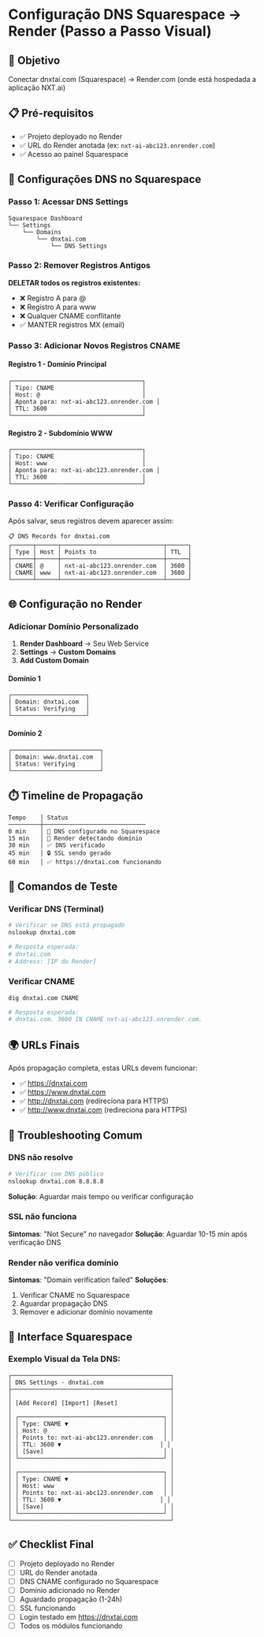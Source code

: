 # Configuração DNS Squarespace → Render (Passo a Passo Visual)

## 🎯 Objetivo
Conectar dnxtai.com (Squarespace) → Render.com (onde está hospedada a aplicação NXT.ai)

## 📋 Pré-requisitos
- ✅ Projeto deployado no Render
- ✅ URL do Render anotada (ex: `nxt-ai-abc123.onrender.com`)
- ✅ Acesso ao painel Squarespace

## 🔧 Configurações DNS no Squarespace

### Passo 1: Acessar DNS Settings
```
Squarespace Dashboard
└── Settings
    └── Domains
        └── dnxtai.com
            └── DNS Settings
```

### Passo 2: Remover Registros Antigos
**DELETAR todos os registros existentes:**
- ❌ Registro A para @ 
- ❌ Registro A para www
- ❌ Qualquer CNAME conflitante
- ✅ MANTER registros MX (email)

### Passo 3: Adicionar Novos Registros CNAME

#### Registro 1 - Domínio Principal
```
┌─────────────────────────────────────┐
│ Tipo: CNAME                         │
│ Host: @                             │
│ Aponta para: nxt-ai-abc123.onrender.com │
│ TTL: 3600                           │
└─────────────────────────────────────┘
```

#### Registro 2 - Subdomínio WWW
```
┌─────────────────────────────────────┐
│ Tipo: CNAME                         │
│ Host: www                           │
│ Aponta para: nxt-ai-abc123.onrender.com │
│ TTL: 3600                           │
└─────────────────────────────────────┘
```

### Passo 4: Verificar Configuração
Após salvar, seus registros devem aparecer assim:

```
📋 DNS Records for dnxtai.com
┌──────┬──────┬─────────────────────────────┬──────┐
│ Type │ Host │ Points to                   │ TTL  │
├──────┼──────┼─────────────────────────────┼──────┤
│ CNAME│ @    │ nxt-ai-abc123.onrender.com  │ 3600 │
│ CNAME│ www  │ nxt-ai-abc123.onrender.com  │ 3600 │
└──────┴──────┴─────────────────────────────┴──────┘
```

## 🌐 Configuração no Render

### Adicionar Domínio Personalizado
1. **Render Dashboard** → Seu Web Service
2. **Settings** → **Custom Domains**
3. **Add Custom Domain**

#### Domínio 1
```
┌─────────────────────┐
│ Domain: dnxtai.com  │
│ Status: Verifying   │
└─────────────────────┘
```

#### Domínio 2  
```
┌─────────────────────────┐
│ Domain: www.dnxtai.com  │
│ Status: Verifying       │
└─────────────────────────┘
```

## ⏱️ Timeline de Propagação

```
Tempo    │ Status
─────────┼─────────────────────────────
0 min    │ 🔄 DNS configurado no Squarespace
15 min   │ 🔄 Render detectando domínio
30 min   │ ✅ DNS verificado
45 min   │ 🔒 SSL sendo gerado
60 min   │ ✅ https://dnxtai.com funcionando
```

## 🧪 Comandos de Teste

### Verificar DNS (Terminal)
```bash
# Verificar se DNS está propagado
nslookup dnxtai.com

# Resposta esperada:
# dnxtai.com
# Address: [IP do Render]
```

### Verificar CNAME
```bash
dig dnxtai.com CNAME

# Resposta esperada:
# dnxtai.com. 3600 IN CNAME nxt-ai-abc123.onrender.com.
```

## 🌍 URLs Finais

Após propagação completa, estas URLs devem funcionar:

- ✅ https://dnxtai.com
- ✅ https://www.dnxtai.com  
- ✅ http://dnxtai.com (redireciona para HTTPS)
- ✅ http://www.dnxtai.com (redireciona para HTTPS)

## 🚨 Troubleshooting Comum

### DNS não resolve
```bash
# Verificar com DNS público
nslookup dnxtai.com 8.8.8.8
```
**Solução**: Aguardar mais tempo ou verificar configuração

### SSL não funciona
**Sintomas**: "Not Secure" no navegador
**Solução**: Aguardar 10-15 min após verificação DNS

### Render não verifica domínio
**Sintomas**: "Domain verification failed"
**Soluções**:
1. Verificar CNAME no Squarespace
2. Aguardar propagação DNS
3. Remover e adicionar domínio novamente

## 📱 Interface Squarespace

### Exemplo Visual da Tela DNS:
```
┌─────────────────────────────────────────────┐
│ DNS Settings - dnxtai.com                   │
├─────────────────────────────────────────────┤
│                                             │
│ [Add Record] [Import] [Reset]               │
│                                             │
│ ┌─────────────────────────────────────────┐ │
│ │ Type: CNAME ▼                           │ │
│ │ Host: @                                 │ │
│ │ Points to: nxt-ai-abc123.onrender.com   │ │
│ │ TTL: 3600 ▼                            │ │
│ │ [Save]                                  │ │
│ └─────────────────────────────────────────┘ │
│                                             │
│ ┌─────────────────────────────────────────┐ │
│ │ Type: CNAME ▼                           │ │
│ │ Host: www                               │ │
│ │ Points to: nxt-ai-abc123.onrender.com   │ │
│ │ TTL: 3600 ▼                            │ │
│ │ [Save]                                  │ │
│ └─────────────────────────────────────────┘ │
└─────────────────────────────────────────────┘
```

## ✅ Checklist Final

- [ ] Projeto deployado no Render
- [ ] URL do Render anotada  
- [ ] DNS CNAME configurado no Squarespace
- [ ] Domínio adicionado no Render
- [ ] Aguardado propagação (1-24h)
- [ ] SSL funcionando
- [ ] Login testado em https://dnxtai.com
- [ ] Todos os módulos funcionando